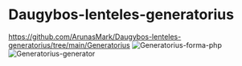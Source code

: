 # Daugybos-lenteles-generatorius
https://github.com/ArunasMark/Daugybos-lenteles-generatorius/tree/main/Generatorius
![Generatorius-forma-php](https://user-images.githubusercontent.com/107833251/186202673-63e8412e-66a8-4e96-aaed-a749651e2bae.png)
![Generatorius-generator](https://user-images.githubusercontent.com/107833251/186202688-99b66200-8306-4987-b3c1-d3b6f1d752e3.png)
